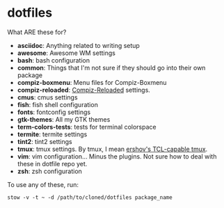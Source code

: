 # dotfiles

What ARE these for?

- **asciidoc**: Anything related to writing setup
- **awesome**: Awesome WM settings
- **bash**: bash configuration
- **common**: Things that I'm not sure if they should go into their own package
- **compiz-boxmenu**: Menu files for Compiz-Boxmenu
- **compiz-reloaded**: [Compiz-Reloaded](https://github.com/compiz-reloaded/) settings.
- **cmus**: cmus settings
- **fish**: fish shell configuration
- **fonts**: fontconfig settings
- **gtk-themes**: All my GTK themes
- **term-colors-tests**: tests for terminal colorspace
- **termite**: termite settings
- **tint2**: tint2 settings
- **tmux**: tmux settings. By tmux, I mean [ershov's TCL-capable
  tmux](https://github.com/ershov/tmux).
- **vim**: vim configuration... Minus the plugins. Not sure how to deal with these in dotfile repo yet.
- **zsh**: zsh configuration

To use any of these, run:
~~~~
stow -v -t ~ -d /path/to/cloned/dotfiles package_name
~~~~
